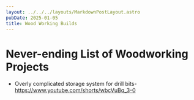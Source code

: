 ```yaml
---
layout: ../../../layouts/MarkdownPostLayout.astro
pubDate: 2025-01-05
title: Wood Working Builds
---
```

# Never-ending List of Woodworking Projects

- Overly complicated storage system for drill bits- https://www.youtube.com/shorts/wbcVuBq_3-0
